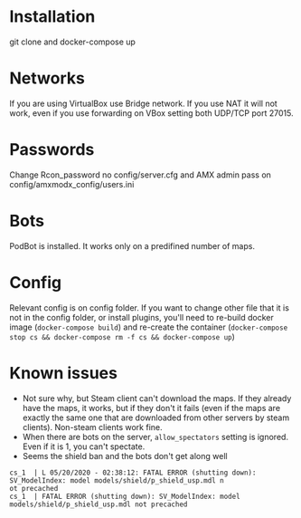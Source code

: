 # Installation
git clone and docker-compose up

# Networks
If you are using VirtualBox use Bridge network. If you use NAT it will not work, even if you use forwarding on VBox setting both UDP/TCP port 27015.

# Passwords
Change Rcon_password no config/server.cfg and AMX admin pass on config/amxmodx_config/users.ini

# Bots
PodBot is installed. It works only on a predifined number of maps.

# Config
Relevant config is on config folder. If you want to change other file that it is not in the config folder, or install plugins, you'll need to re-build docker image (```docker-compose build```) and re-create the container (```docker-compose stop cs && docker-compose rm -f cs && docker-compose up```)

# Known issues
- Not sure why, but Steam client can't download the maps. If they already have the maps, it works, but if they don't it fails (even if the maps are exactly the same one that are downloaded from other servers by steam clients). Non-steam clients work fine.
- When there are bots on the server, ```allow_spectators``` setting is ignored. Even if it is 1, you can't spectate.
- Seems the shield ban and the bots don't get along well
```
cs_1  | L 05/20/2020 - 02:38:12: FATAL ERROR (shutting down): SV_ModelIndex: model models/shield/p_shield_usp.mdl n
ot precached
cs_1  | FATAL ERROR (shutting down): SV_ModelIndex: model models/shield/p_shield_usp.mdl not precached
```

